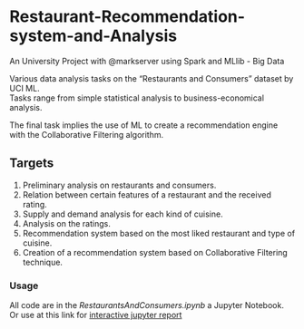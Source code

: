 # Restaurant-Recommendation-system-and-Analysis
An University Project with @markserver using Spark and MLlib - Big Data

Various data analysis tasks on the “Restaurants and Consumers” dataset by UCI ML.<br/>
Tasks range from simple statistical analysis to business-economical analysis.<br/>

The final task implies the use of ML to create a recommendation engine with the
Collaborative Filtering algorithm.<br/>

## Targets
1. Preliminary analysis on restaurants and consumers.
2. Relation between certain features of a restaurant and the received rating.
3. Supply and demand analysis for each kind of cuisine.
4. Analysis on the ratings.
5. Recommendation system based on the most liked restaurant and type of cuisine.
6. Creation of a recommendation system based on Collaborative Filtering technique.

### Usage
All code are in the *RestaurantsAndConsumers.ipynb* a Jupyter Notebook.<br/>
Or use at this link for [interactive jupyter report](https://deepnote.com/@marco-servadio/Big-Data-Second-Project-Group-6-JQJi8keqTeGwuQo0QwdX0A)
